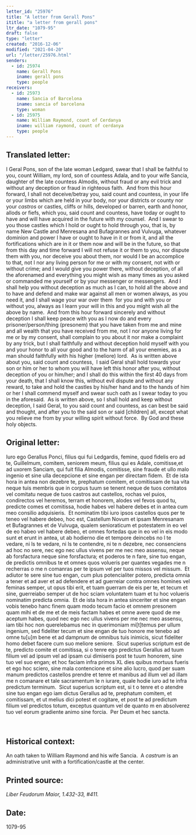 ```yaml
---
letter_id: "25976"
title: "A letter from Gerall Pons"
ititle: "a letter from gerall pons"
ltr_date: "1079-95"
draft: false
type: "letter"
created: "2016-12-06"
modified: "2021-04-20"
url: "/letter/25976.html"
senders:
  - id: 25974
    name: Gerall Pons
    iname: gerall pons
    type: people
receivers:
  - id: 25973
    name: Sancia of Barcelona
    iname: sancia of barcelona
    type: woman
  - id: 25975
    name: William Raymond, count of Cerdanya
    iname: william raymond, count of cerdanya
    type: people
---
```

<h2> Translated letter:</h2><p>I Geral Pons, son of the late woman Ledgard, swear that I shall be faithful to you, count William, my lord, son of countess Adala, and to your wife Sancia, daughter of the late countess Almodis, without fraud or any evil trick and without any deception or fraud in righteous faith.&nbsp; And from this hour forward, I shall not deceive/betray you, said count and countess, in your life or your limbs which are held in your body, nor your districts or county nor your <i>castros</i> or castles, cliffs or hills, developed or barren, earth and honor, allods or fiefs, which you, said count and countess, have today or ought to have and will have acquired in the future with my counsel.&nbsp; And I swear to you those castles which I hold or ought to hold through you, that is, by name New Castle and Menresana and Bufagrannes and Vulvuga, whatever dominion and power I have or ought to have in it or from it, and all the fortifications which are in it or them now and will be in the future, so that from this day and time forward I will not refuse it or them to you, nor dispute them with you, nor deceive you about them, nor would I be an accomplice to that, not I nor any living person for me or with my consent, not with or without crime; and I would give you power there, without deception, of all the aforenamed and everything you might wish as many times as you asked or commanded me yourself or by your messenger or messengers.&nbsp; And I shall help you without deception as much as I can, to hold all the above and to have and defend and make war against all men or women always, as you need it, and I shall wage your war over them&nbsp; for you and with you or without you, always as I learn your will in this and you might wish all the above by name.&nbsp; And from this hour forward sincerely and without deception I shall keep peace with you as I now do and every prisoner/person/thing (presonem) that you have taken from me and mine and all wealth that you have received from me, not I nor anyone living for me or by my consent, shall complain to you about it nor make a complaint by any trick, but I shall faithfully and without deception hold myself with you and your honor to all your good and to the harm of all your enemies, as a man should faithfully with his higher (meliore) lord.&nbsp; As is written above about you, said count and countess,&nbsp; I said Geral shall hold towards your son or him or her to whom you will have left this honor after you, without deception of you or him/her; and I shall do this within the first 40 days from your death, that I shall know this, without evil dispute and without any reward, to take and hold the castles by his/her hand and to the hands of him or her I shall commend myself and swear such oath as I swear today to you in the aforesaid.&nbsp; As is written above, so I shall hold and keep without deception, I said Geral, to you said count and countess, as can best be said and thought, and after you to the said son or said [children] all, except what you relieve me from by your willing spirit without force.&nbsp; By God and these holy objects.</p><h2 class="mt-4"> Original letter:</h2><p>Iuro ego Gerallus Ponci, filius qui fui Ledgardis, femine, quod fidelis ero ad te, Guillelmum, comitem, seniorem meum, filius qui es Adale, comitisse,et ad uxorem Sanciam, qui fuit filia Almodis, comitisse, sine fraude et ullo malo ingenio et sine ulla decepcione et sine engan per directam fidem.&nbsp; Et de ista hora in antea non dezebre te, prephatum comitem, et comitissam de tua vita neque tuis membris que in corpus tuum se tenent neque de tuos comitatos vel comitatu neque de tuos castros aut castellos, rochas vel puios, condirectos vel heremos, terram et honorem, alodes vel fevos quod tu, predicte comes et comitissa, hodie habes vel habere debes et in antea cum meo consilio adquisieris.&nbsp; Et nominatim tibi iuro ipsos castellos quos per te teneo vel habere debeo, hoc est, Castellum Novum et ipsam Menresanam et Bufagrannes et de Vulvuga, qualem senioraticum et potestatem in eo vel de eo habeo vel habere debeo, et omnes fortedas que in eo vel in eis modo sunt et erunt in antea, ut ab hodierno die et tempore deincebs no l te vedare, ni ls te vedare, ni ls te contendre, ni te n dezebre, nec consenciens ad hoc no sere, nec ego nec ullus vivens per me nec meo assensu, neque ab forsfactura neque sine forsfactura; et poderos te n fare, sine tuo engan, de predictis omnibus te et omnes quos volueris per quantes vegades me n recherras o me n comanras per te ipsum vel per tuos missos vel missum.&nbsp; Et adiutor te sere sine tuo engan, cum plus potencialiter potero, predicta omnia a tener et ad aver et ad defendere et ad guerreiar contra omnes homines vel feminas semper, ut opus tibi erit, et tuam guerram de eis per te, et tecum et sine, guerreiabo semper ut de hoc sciam voluntatem tuam et tu hoc volueris nominatim predicta omnia.&nbsp; Et de ista hora in antea sinceriter et sine engan vobis tenebo hanc finem quam modo tecum facio et omnem presonem quam mihi et de me et de meis factam habes et omne avere quod de me aceptum habes, quod nec ego nec ullus vivens per me nec meo assensu, iam tibi hoc non querelebamus nec in querimoniam mi[t]temus per ullum ingenium, sed fideliter tecum et sine engan de tuo honore me tenebo ad omne tu[u]m bene et ad dampnum de omnibus tuis inimicis, sicut fideliter homo debet facere cum suo meliore seniore.&nbsp; Sicut superius scriptum est de te, predicto comite et comitissa, si o tenre ego predictus Gerallus ad tuum filium vel ad ipsum vel ad ipsam cui dimiseris post te tuum honorem, sine tuo vel suo engan; et hoc faciam infra primos XL dies quibus mortuus fueris et ego hoc sciero, sine mala contencione et sine alio lucro, quod per suam manum predictos castellos prendre et tenre et manibus ad illum vel ad illam me n comanare et tale sacramentum le n iurare, quale hodie iuro ad te infra predictum terminum.&nbsp; Sicut superius scriptum est, si t o tenre et o atendre sine tuo engan ego iam dictus Gerallus ad te, prephatum comitem, et comitissam, et ut melius dici potest et cogitare, et post te ad predictum filium vel predictos totum, exceptus quantum vel de quanto m en absolverez tuo vel eorum gradiente animo sine forcia.&nbsp; Per Deum et hec sancta.</p><p>&nbsp;</p><h2 class="mt-4"> Historical context:</h2><p>An oath taken to William Raymond and his wife Sancia. &nbsp;A <i>castrum</i> is an administrative unit with a fortification/castle at the center.</p><h2 class="mt-4"> Printed source:</h2><p><i>Liber Feudorum Maior, 1.432-33, #411.</i></p><h2 class="mt-4"> Date:</h2>1079-95